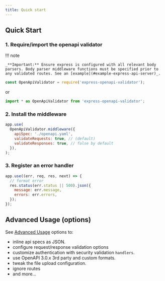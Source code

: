```yaml
---
title: Quick start
---
```



## Quick Start

### 1. Require/import the openapi validator

!!! note

    _**Important:** Ensure express is configured with all relevant body parsers. Body parser middleware functions must be specified prior to any validated routes. See an [example](#example-express-api-server)_.

```javascript
const OpenApiValidator = require('express-openapi-validator');
```

or

```javascript
import * as OpenApiValidator from 'express-openapi-validator';
```


### 2. Install the middleware

```javascript
app.use(
  OpenApiValidator.middleware({
    apiSpec: './openapi.yaml',
    validateRequests: true, // (default)
    validateResponses: true, // false by default
  }),
);
```

### 3. Register an error handler

```javascript
app.use((err, req, res, next) => {
  // format error
  res.status(err.status || 500).json({
    message: err.message,
    errors: err.errors,
  });
});
```


## Advanced Usage (options)

See [Advanced Usage](usage-advanced.md) options to:

- inline api specs as JSON.
- configure request/response validation options
- customize authentication with security validation `handlers`.
- use OpenAPI 3.0.x 3rd party and custom formats.
- tweak the file upload configuration.
- ignore routes
- and more...


